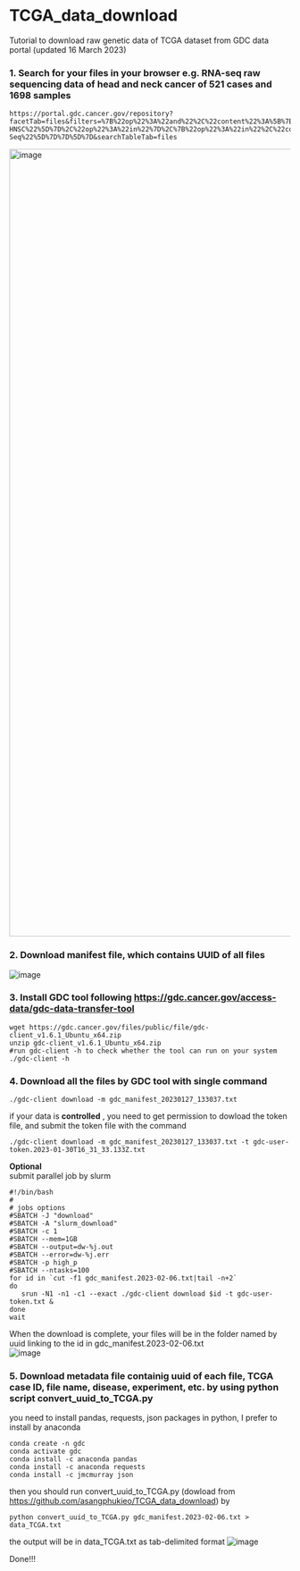 # TCGA_data_download
Tutorial to download raw genetic data of TCGA dataset from GDC data portal (updated 16 March 2023)

### 1. Search for your files in your browser e.g. RNA-seq raw sequencing data of head and neck cancer of 521 cases and 1698 samples <br>
```
https://portal.gdc.cancer.gov/repository?facetTab=files&filters=%7B%22op%22%3A%22and%22%2C%22content%22%3A%5B%7B%22content%22%3A%7B%22field%22%3A%22cases.project.project_id%22%2C%22value%22%3A%5B%22TCGA-HNSC%22%5D%7D%2C%22op%22%3A%22in%22%7D%2C%7B%22op%22%3A%22in%22%2C%22content%22%3A%7B%22field%22%3A%22files.data_category%22%2C%22value%22%3A%5B%22sequencing%20reads%22%5D%7D%7D%2C%7B%22op%22%3A%22in%22%2C%22content%22%3A%7B%22field%22%3A%22files.experimental_strategy%22%2C%22value%22%3A%5B%22RNA-Seq%22%5D%7D%7D%5D%7D&searchTableTab=files
```

<img width="1410" alt="image" src="https://user-images.githubusercontent.com/47389288/225690258-533310d5-7308-481b-9c41-488869729069.png">


### 2. Download manifest file, which contains UUID of all files

![image](https://user-images.githubusercontent.com/47389288/225690920-a75420f6-5ea6-4608-9250-06179ec98cbb.png)

### 3. Install GDC tool following https://gdc.cancer.gov/access-data/gdc-data-transfer-tool
```
wget https://gdc.cancer.gov/files/public/file/gdc-client_v1.6.1_Ubuntu_x64.zip
unzip gdc-client_v1.6.1_Ubuntu_x64.zip
#run gdc-client -h to check whether the tool can run on your system
./gdc-client -h
```

### 4. Download all the files by GDC tool with single command
```
./gdc-client download -m gdc_manifest_20230127_133037.txt
```

if your data is **controlled** , you need to get permission to dowload the token file, and submit the token file with the command
```
./gdc-client download -m gdc_manifest_20230127_133037.txt -t gdc-user-token.2023-01-30T16_31_33.133Z.txt
```

**Optional** <br>
submit parallel job by slurm 
```
#!/bin/bash
#
# jobs options
#SBATCH -J "download"
#SBATCH -A "slurm_download"
#SBATCH -c 1
#SBATCH --mem=1GB
#SBATCH --output=dw-%j.out
#SBATCH --error=dw-%j.err
#SBATCH -p high_p
#SBATCH --ntasks=100
for id in `cut -f1 gdc_manifest.2023-02-06.txt|tail -n+2`
do
   srun -N1 -n1 -c1 --exact ./gdc-client download $id -t gdc-user-token.txt &
done
wait
```

When the download is complete, your files will be in the folder named by uuid linking to the id in gdc_manifest.2023-02-06.txt <br>
![image](https://user-images.githubusercontent.com/47389288/225696491-a2d8655b-2b8a-4164-a1af-65fdcdfe061a.png)

### 5. Download metadata file containig uuid of each file, TCGA case ID, file name, disease, experiment, etc. by using python script convert_uuid_to_TCGA.py <br>
you need to install pandas, requests, json packages in python, I prefer to install by anaconda
```
conda create -n gdc
conda activate gdc
conda install -c anaconda pandas
conda install -c anaconda requests
conda install -c jmcmurray json
```
then you should run convert_uuid_to_TCGA.py (dowload from https://github.com/asangphukieo/TCGA_data_download) by

```
python convert_uuid_to_TCGA.py gdc_manifest.2023-02-06.txt > data_TCGA.txt
```
the output will be in data_TCGA.txt as tab-delimited format
![image](https://user-images.githubusercontent.com/47389288/225698635-a877a4ef-5040-4ec1-8c07-23a676ac3c9d.png)


Done!!!



 
